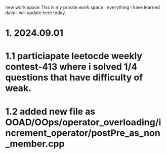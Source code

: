 new work space
This is my private work space .  everything i have learned daily i will update here today.

# 1. 2024.09.01
# 1.1 particiapate leetocde weekly contest-413 where i solved 1/4 questions that have difficulty of weak.
# 1.2 added new file as OOAD/OOps/operator_overloading/increment_operator/postPre_as_non_member.cpp